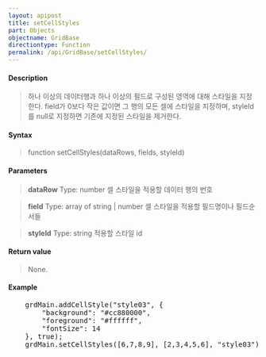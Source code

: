 ```yaml
---
layout: apipost
title: setCellStyles
part: Objects
objectname: GridBase
directiontype: Function
permalink: /api/GridBase/setCellStyles/
---
```



#### Description

> 하나 이상의 데이터행과 하나 이상의 필드로 구성된 영역에 대해 스타일을 지정한다.
> field가 0보다 작은 값이면 그 행의 모든 셀에 스타일을 지정하며, styleId를 null로 지정하면 기존에 지정된 스타일을 제거한다.

#### Syntax

> function setCellStyles(dataRows, fields, styleId)

#### Parameters

> **dataRow**
> Type: number
> 셀 스타일을 적용할 데이터 행의 번호

> **field**
> Type: array of string \| number
> 셀 스타일을 적용할 필드명이나 필드순서들

> **styleId**
> Type: string
> 적용할 스타일 id

#### Return value

> None.

#### Example

<pre class="prettyprint">
    grdMain.addCellStyle("style03", {
        "background": "#cc880000",
        "foreground": "#ffffff",
        "fontSize": 14
    }, true);
    grdMain.setCellStyles([6,7,8,9], [2,3,4,5,6], "style03");
</pre>

